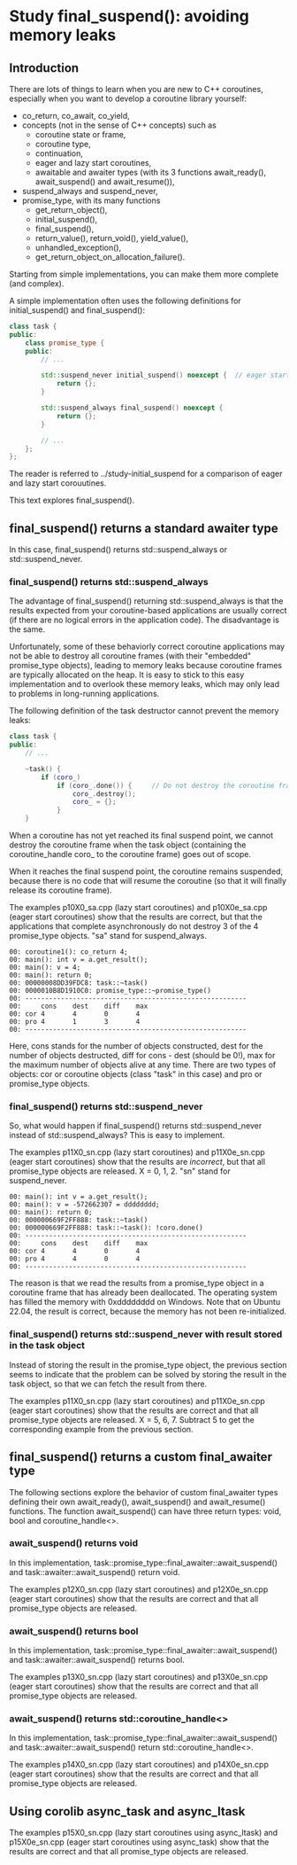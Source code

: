 # Study final_suspend(): avoiding memory leaks

## Introduction

There are lots of things to learn when you are new to C++ coroutines, especially when you want to develop a coroutine library yourself:

* co_return, co_await, co_yield,
* concepts (not in the sense of C++ concepts) such as 
  * coroutine state or frame,
  * coroutine type,
  * continuation,
  * eager and lazy start coroutines,
  * awaitable and awaiter types (with its 3 functions await_ready(), await_suspend() and await_resume()),
* suspend_always and suspend_never,
* promise_type, with its many functions
  * get_return_object(),
  * initial_suspend(),
  * final_suspend(), 
  * return_value(), return_void(), yield_value(),
  * unhandled_exception(),
  * get_return_object_on_allocation_failure().

Starting from simple implementations, you can make them more complete (and complex).

A simple implementation often uses the following definitions for initial_suspend() and final_suspend():

```c++
class task {
public:
    class promise_type {
    public:
        // ...

        std::suspend_never initial_suspend() noexcept {  // eager start coroutine
            return {};
        }

        std::suspend_always final_suspend() noexcept {
            return {};
        }

        // ...
    };
};
```

The reader is referred to ../study-initial_suspend for a comparison of eager and lazy start corouutines.

This text explores final_suspend().

## final_suspend() returns a standard awaiter type

In this case, final_suspend() returns std::suspend_always or std::suspend_never.

### final_suspend() returns std::suspend_always

The advantage of final_suspend() returning std::suspend_always is that the results 
expected from your coroutine-based applications are usually correct (if there are no logical errors in the application code).
The disadvantage is the same.

Unfortunately, some of these behaviorly correct coroutine applications may not be able to destroy all coroutine frames
(with their "embedded" promise_type objects), leading to memory leaks because coroutine frames are typically allocated on the heap.
It is easy to stick to this easy implementation and to overlook these memory leaks,
which may only lead to problems in long-running applications.

The following definition of the task destructor cannot prevent the memory leaks:

```c++
class task {
public:
    // ...

    ~task() {
        if (coro_)
            if (coro_.done()) {     // Do not destroy the coroutine frame if it has not yet reached the final suspend point
                coro_.destroy();
                coro_ = {};
            }
    }
```

When a coroutine has not yet reached its final suspend point,
we cannot destroy the coroutine frame when the task object 
(containing the coroutine_handle coro_ to the coroutine frame) goes out of scope.

When it reaches the final suspend point, the coroutine remains suspended,
because there is no code that will resume the coroutine (so that it will finally release its coroutine frame).

The examples p10X0_sa.cpp (lazy start coroutines) and p10X0e_sa.cpp (eager start coroutines) show that the results are correct,
but that the applications that complete asynchronously do not destroy 3 of the 4 promise_type objects. "sa" stand for suspend_always.

```
00: coroutine1(): co_return 4;
00: main(): int v = a.get_result();
00: main(): v = 4;
00: main(): return 0;
00: 00000008DD39FDC8: task::~task()
00: 0000010B8D1910C0: promise_type::~promise_type()
00: --------------------------------------------------------
00:     cons    dest    diff    max
00: cor 4       4       0       4
00: pro 4       1       3       4
00: --------------------------------------------------------
```

Here, cons stands for the number of objects constructed, dest for the number of objects destructed, diff for cons - dest (should be 0!),
max for the maximum number of objects alive at any time.
There are two types of objects: cor or coroutine objects (class "task" in this case) and pro or promise_type objects.

### final_suspend() returns std::suspend_never

So, what would happen if final_suspend() returns std::suspend_never instead of std::suspend_always?
This is easy to implement.

The examples p11X0_sn.cpp (lazy start coroutines) and p11X0e_sn.cpp (eager start coroutines) show that the results are *incorrect*,
but that all promise_type objects are released. X = 0, 1, 2. "sn" stand for suspend_never.

```
00: main(): int v = a.get_result();
00: main(): v = -572662307 = dddddddd;
00: main(): return 0;
00: 000000669F2FF888: task::~task()
00: 000000669F2FF888: task::~task(): !coro.done()
00: --------------------------------------------------------
00:     cons    dest    diff    max
00: cor 4       4       0       4
00: pro 4       4       0       4
00: --------------------------------------------------------
```

The reason is that we read the results from a promise_type object in a coroutine frame that has already been deallocated.
The operating system has filled the memory with 0xdddddddd on Windows.
Note that on Ubuntu 22.04, the result is correct, because the memory has not been re-initialized.

### final_suspend() returns std::suspend_never with result stored in the task object

Instead of storing the result in the promise_type object, the previous section seems to indicate that the problem
can be solved by storing the result in the task object, so that we can fetch the result from there.

The examples p11X0_sn.cpp (lazy start coroutines) and p11X0e_sn.cpp (eager start coroutines) show that the results are correct and
that all promise_type objects are released. X = 5, 6, 7. Subtract 5 to get the corresponding example from the previous section.

## final_suspend() returns a custom final_awaiter type

The following sections explore the behavior of custom final_awaiter types 
defining their own await_ready(), await_suspend() and await_resume() functions.
The function await_suspend() can have three return types: void, bool and coroutine_handle<>.

### await_suspend() returns void

In this implementation, task::promise_type::final_awaiter::await_suspend() and task::awaiter::await_suspend() return void.

The examples p12X0_sn.cpp (lazy start coroutines) and p12X0e_sn.cpp (eager start coroutines) show that the results are correct and
that all promise_type objects are released.

### await_suspend() returns bool

In this implementation, task::promise_type::final_awaiter::await_suspend() and task::awaiter::await_suspend() returns bool.

The examples p13X0_sn.cpp (lazy start coroutines) and p13X0e_sn.cpp (eager start coroutines) show that the results are correct and
that all promise_type objects are released. 

### await_suspend() returns std::coroutine_handle<>

In this implementation, task::promise_type::final_awaiter::await_suspend() and task::awaiter::await_suspend() return std::coroutine_handle<>.

The examples p14X0_sn.cpp (lazy start coroutines) and p14X0e_sn.cpp (eager start coroutines) show that the results are correct and
that all promise_type objects are released.

## Using corolib async_task and async_ltask

The examples p15X0_sn.cpp (lazy start coroutines using async_ltask) and p15X0e_sn.cpp (eager start coroutines using async_task)
show that the results are correct and that all promise_type objects are released.

